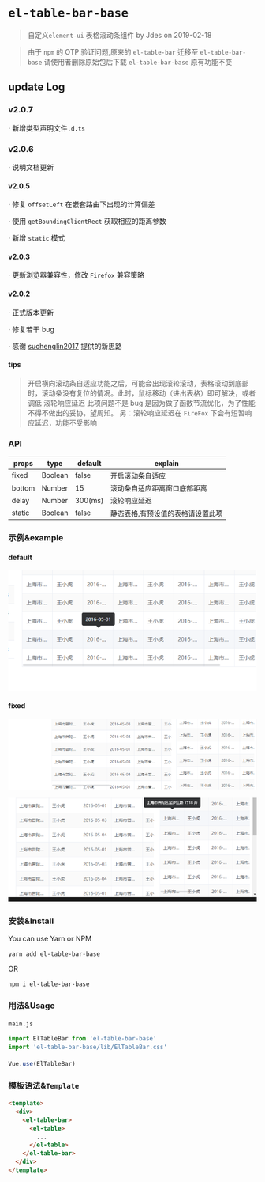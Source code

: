 # `el-table-bar-base`

> 自定义`element-ui` 表格滚动条组件 by Jdes on 2019-02-18

> 由于 `npm` 的 OTP 验证问题,原来的 `el-table-bar` 迁移至 `el-table-bar-base` 请使用者删除原始包后下载 `el-table-bar-base` 原有功能不变

## update Log

### v2.0.7

· 新增类型声明文件`.d.ts`

### v2.0.6

· 说明文档更新

#### v2.0.5

· 修复 `offsetLeft` 在嵌套路由下出现的计算偏差

· 使用 `getBoundingClientRect` 获取相应的距离参数

· 新增 `static` 模式

#### v2.0.3

· 更新浏览器兼容性，修改 `Firefox` 兼容策略

#### v2.0.2

· 正式版本更新

· 修复若干 bug

· 感谢 [suchenglin2017](https://github.com/suchenglin2017) 提供的新思路

#### tips

> 开启横向滚动条自适应功能之后，可能会出现滚轮滚动，表格滚动到底部时，滚动条没有复位的情况。此时，鼠标移动（进出表格）即可解决，或者调低 滚轮响应延迟
> 此项问题不是 bug 是因为做了函数节流优化，为了性能不得不做出的妥协，望周知。
> 另：滚轮响应延迟在 `FireFox` 下会有短暂响应延迟，功能不受影响

### API

| props  | type    | default | explain                           |
| ------ | ------- | ------- | --------------------------------- |
| fixed  | Boolean | false   | 开启滚动条自适应                  |
| bottom | Number  | 15      | 滚动条自适应距离窗口底部距离      |
| delay  | Number  | 300(ms) | 滚轮响应延迟                      |
| static | Boolean | false   | 静态表格,有预设值的表格请设置此项 |

### 示例&example

#### default

![image](examples/images/default.png)

#### fixed

![image](examples/images/fixed.png)

![image](examples/images/fixed2.png)

### 安装&Install

You can use Yarn or NPM

```shell
yarn add el-table-bar-base
```

OR

```shell
npm i el-table-bar-base
```

### 用法&Usage

`main.js`

```js
import ElTableBar from 'el-table-bar-base'
import 'el-table-bar-base/lib/ElTableBar.css'

Vue.use(ElTableBar)
```

### 模板语法&`Template`

```html
<template>
  <div>
    <el-table-bar>
      <el-table>
        ...
      </el-table>
    </el-table-bar>
  </div>
</template>
```
